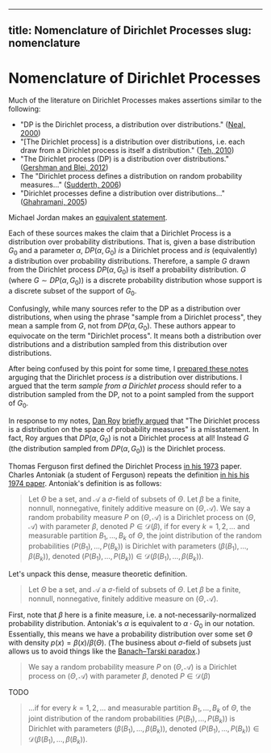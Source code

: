 
---
title: Nomenclature of Dirichlet Processes
slug: nomenclature
---


# Nomenclature of Dirichlet Processes


Much of the literature on Dirichlet Processes makes assertions similar to the following:

* "DP is the Dirichlet process, a distribution over distributions." ([Neal, 2000](http://www.stat.columbia.edu/npbayes/papers/neal_sampling.pdf))
* "[The Dirichlet process] is a distribution over distributions, i.e. each draw from a Dirichlet process is itself a distribution." ([Teh, 2010](http://www.stats.ox.ac.uk/~teh/research/npbayes/Teh2010a.pdf))
* "The Dirichlet process (DP) is a distribution over distributions." ([Gershman and Blei, 2012](http://web.mit.edu/sjgershm/www/GershmanBlei12.pdf))
* The "Dirichlet process defines a distribution on random probability measures..." ([Sudderth, 2006](http://cs.brown.edu/~sudderth/papers/sudderthPhD.pdf))
* "Dirichlet processes define a distribution over distributions..." ([Ghahramani, 2005](http://mlg.eng.cam.ac.uk/zoubin/talks/uai05tutorial-b.pdf))

Michael Jordan makes an [equivalent statement](http://www.cs.berkeley.edu/~jordan/courses/281B-spring04/lectures/dp1.pdf).

Each of these sources makes the claim that a Dirichlet Process is a distribution over probability distributions. That is, given a base distribution $G_0$ and a parameter $\alpha$, $DP(\alpha, G_0)$ _is_ a Dirichlet process and _is_ (equivalently) a distribution over probability distributions. Therefore, a sample $G$ drawn from the Dirichlet process $DP(\alpha, G_0)$ is itself a probability distribution. $G$ (where $G\sim DP(\alpha, G_0)$) is a discrete probability distribution whose support is a discrete subset of the support of $G_0$.

Confusingly, while many sources refer to the DP as a distribution over distributions, when using the phrase "sample from a Dirichlet process", they mean a sample from $G$, not from $DP(\alpha, G_0)$. These authors appear to equivocate on the term "Dirichlet process". It means both a distribution over distributions and a distribution sampled from this distribution over distributions.

After being confused by this point for some time, I [prepared these notes](http://nbviewer.ipython.org/github/tdhopper/notes-on-dirichlet-processes/blob/master/2015-07-28-dirichlet-distribution-dirichlet-process.ipynb) arguging that the Dirichlet process _is_ a distribution over distributions. I argued that the term _sample from a Dirichlet process_ should refer to a distribution sampled from the DP, not to a point sampled from the support of $G_0$.

In response to my notes, [Dan Roy](http://danroy.org/marginalia/Nomenclature_for_stochastic_processes_and_Bayesian_nonparametric_statistics) [briefly argued](http://danroy.org/marginalia/Nomenclature_for_stochastic_processes_and_Bayesian_nonparametric_statistics) that "The Dirichlet process is a distribution on the space of probability measures" is a misstatement. In fact, Roy argues that $DP(\alpha, G_0)$ is not a Dirichlet process at all! Instead $G$ (the distribution sampled from $DP(\alpha, G_0)$) is the Dirichlet process.

Thomas Ferguson first defined the Dirichlet Process [in his 1973](http://www.cis.upenn.edu/~taskar/courses/cis700-sp08/papers/ferguson.pdf) paper. Charles Antoniak (a student of Ferguson) repeats the definition [in his his 1974 paper](http://www.cis.upenn.edu/~taskar/courses/cis700-sp08/papers/antoniak.pdf). Antoniak's definition is as follows:

> Let $\Theta$ be a set, and $\mathcal{A}$ a $\sigma$-field of subsets of $\Theta$. Let $\beta$ be a finite, nonnull, nonnegative, finitely additive measure on $(\Theta, \mathcal{A})$. We say a random probability measure $P$ on $(\Theta, \mathcal{A})$ is a Dirichlet process on $(\Theta, \mathcal{A})$ with parameter $\beta$, denoted $P\in \mathcal{D}(\beta)$, if for every $k=1, 2, \ldots$ and measurable partition $B_1,\ldots,B_k$ of $\Theta$, the joint distribution of the random probabilities $(P(B_1),\ldots,P(B_k))$ is Dirichlet with parameters $(\beta(B_1),\ldots,\beta(B_k))$, denoted $(P(B_1),\ldots,P(B_k))\in \mathcal{D}(\beta(B_1),\ldots,\beta(B_k))$.

Let's unpack this dense, measure theoretic definition.

> Let $\Theta$ be a set, and $\mathcal{A}$ a $\sigma$-field of subsets of $\Theta$. Let $\beta$ be a finite, nonnull, nonnegative, finitely additive measure on $(\Theta, \mathcal{A})$.

First, note that $\beta$ here is a finite measure, i.e. a not-necessarily-normalized probability distribution. Antoniak's $\alpha$ is equivalent to $\alpha\cdot G_0$ in our notation. Essentially, this means we have a probability distribution over some set $\Theta$ with density $p(x) = \beta(x) / \beta(\Theta)$. (The business about $\sigma$-field of subsets just allows us to avoid things like the [Banach–Tarski paradox](https://en.wikipedia.org/wiki/Banach%E2%80%93Tarski_paradox).)

> We say a random probability measure $P$ on $(\Theta, \mathcal{A})$ is a Dirichlet process on $(\Theta, \mathcal{A})$ with parameter $\beta$, denoted $P\in \mathcal{D}(\beta)$

TODO

> ...if for every $k=1, 2, \ldots$ and measurable partition $B_1,\ldots,B_k$ of $\Theta$, the joint distribution of the random probabilities $(P(B_1),\ldots,P(B_k))$ is Dirichlet with parameters $(\beta(B_1),\ldots,\beta(B_k))$, denoted $(P(B_1),\ldots,P(B_k))\in \mathcal{D}(\beta(B_1),\ldots,\beta(B_k))$.

